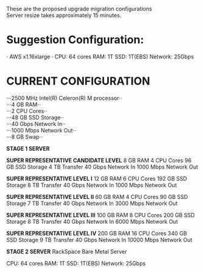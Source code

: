 These are the proposed upgrade migration configurations  
Server resize takes approximately 15 minutes.


# Suggestion Configuration:
· AWS x1.16xlarge
· CPU: 64 cores
RAM: 1T
SSD: 1T(EBS)
Network: 25Gbps


# CURRENT CONFIGURATION
⋅⋅⋅2500 MHz Intel(R) Celeron(R) M processor⋅⋅  
⋅⋅⋅4 	GB RAM⋅⋅  
⋅⋅⋅2 	CPU Cores⋅⋅  
⋅⋅⋅48 	GB SSD Storage⋅⋅  
⋅⋅⋅40 	Gbps Network In⋅⋅  
⋅⋅⋅1000 	Mbps Network Out⋅⋅  
⋅⋅⋅8 GB Swap⋅⋅  


**STAGE 1 SERVER**

**SUPER REPRESENTATIVE CANDIDATE LEVEL**
8 	GB RAM
4 	CPU Cores
96 	GB SSD Storage
4 	TB Transfer
40 	Gbps Network In
1000 	Mbps Network Out

**SUPER REPRESENTATIVE LEVEL I**
12 	GB RAM
6 	CPU Cores
192 	GB SSD Storage
8 	TB Transfer
40 	Gbps Network In
1000 	Mbps Network Out

**SUPER REPRESENTATIVE LEVEL II**
60 	GB RAM
4 	CPU Cores
90 	GB SSD Storage
7 	TB Transfer
40 	Gbps Network In
3000 	Mbps Network Out

**SUPER REPRESENTATIVE LEVEL III**
100 	GB RAM
8 	CPU Cores
200 	GB SSD Storage
8 	TB Transfer
40 	Gbps Network In
6000 	Mbps Network Out

**SUPER REPRESENTATIVE LEVEL IV**
200 	GB RAM
16 	CPU Cores
340 	GB SSD Storage
9 	TB Transfer
40 	Gbps Network In
10000 	Mbps Network Out



**STAGE 2 SERVER**
RackSpace Bare Metal Server

CPU: 64 cores
RAM: 1T
SSD: 1T(EBS)
Network: 25Gbps
